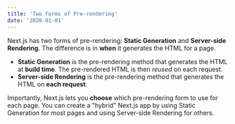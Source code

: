 ```yaml
---
title: 'Two Forms of Pre-rendering'
date: '2020-01-01'
---
```


Next.js has two forms of pre-rendering: **Static Generation** and **Server-side Rendering**. 
The difference is in **when** it generates the HTML for a page.

- **Static Generation** is the pre-rendering method that generates the HTML at **build time**. 
The pre-rendered HTML is then _reused_ on each request.
- **Server-side Rendering** is the pre-rendering method that generates the HTML on **each request**.

Importantly, Next.js lets you **choose** which pre-rendering form to use for each page. 
You can create a "hybrid" Next.js app by using Static Generation for most pages 
and using Server-side Rendering for others.
